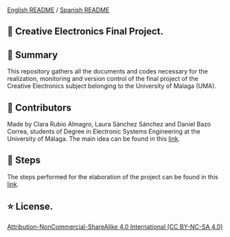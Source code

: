 [English README](https://github.com/danibcorr/creative_electronics/blob/main/README_EN.md) / [Spanish README](https://github.com/danibcorr/creative_electronics/blob/main/README.md)
## 🤖 Creative Electronics Final Project. 

## 📄 Summary

This repository gathers all the documents and codes necessary for the realization, monitoring and version control of the final project of the Creative Electronics subject belonging to the University of Malaga (UMA). 

## 👤 Contributors

Made by Clara Rubio Almagro, Laura Sánchez Sánchez and Daniel Bazo Correa, students of Degree in Electronic Systems Engineering at the University of Málaga.
The main idea can be found in this [link](https://www.instructables.com/Automated-Robotic-Arm-That-Learns-Ft-Tinkercad-Ard/).

## 🦾 Steps

The steps performed for the elaboration of the project can be found in this
[link](https://www.instructables.com/Robotic-Arm-Ft-Arduino-Mega-TheGHIZmo-Aarav-G/).

## ⭐️ License.
[Attribution-NonCommercial-ShareAlike 4.0 International (CC BY-NC-SA 4.0)](https://creativecommons.org/licenses/by-nc-sa/4.0/)
